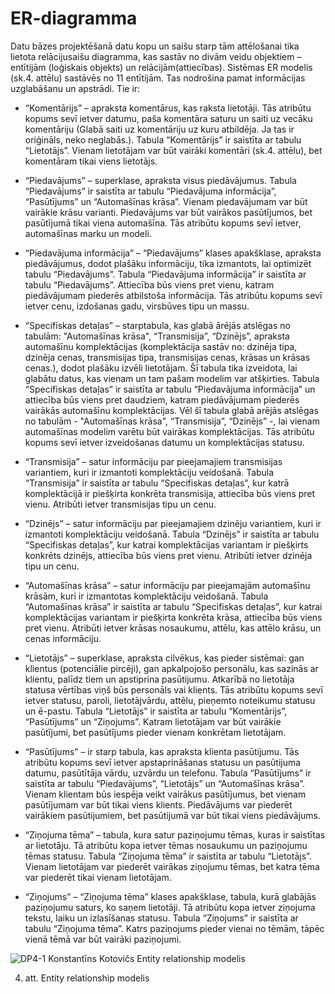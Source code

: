 # ER-diagramma
Datu bāzes projektēšanā datu kopu un saišu starp tām attēlošanai tika lietota relācijusaišu diagramma, kas sastāv no divām veidu objektiem – entītijām (loģiskais objekts) un relācijām(attiecības). Sistēmas ER modelis (sk.4. attēlu) sastāvēs no 11 entītijām. Tas nodrošina pamat informācijas uzglabāšanu un apstrādi. Tie ir: 

* “Komentārijs” – apraksta komentārus, kas raksta lietotāji. Tās atribūtu kopums sevī ietver datumu, paša komentāra saturu un saiti uz vecāku komentāriju (Glabā saiti uz komentāriju uz kuru atbildēja. Ja tas ir oriģināls, neko neglabās.). Tabula “Komentārijs” ir saistīta ar tabulu “Lietotājs”. Vienam lietotājam var būt vairāki komentāri (sk.4. attēlu), bet komentāram tikai viens lietotājs. 

* “Piedavājums” – superklase, apraksta visus piedāvājumus. Tabula “Piedavājums” ir saistīta ar tabulu “Piedavājuma informācija”, “Pasūtījums” un “Automašīnas krāsa”. Vienam piedavājumam var būt vairākie krāsu varianti. Piedavājums var būt vairākos pasūtījumos, bet pasūtījumā tikai viena automašīna. Tās atribūtu kopums sevī ietver, automašīnas marku un modeli.

* “Piedavājuma informācija” – “Piedavājums” klases apakšklase, apraksta piedāvājumus, dodot plašāku informāciju, tika izmantots, lai optimizēt tabulu “Piedavājums”. Tabula “Piedavājuma informācija” ir saistīta ar tabulu “Piedavājums”. Attiecība būs viens pret vienu, katram piedāvājumam piederēs atbilstoša informācija. Tās atribūtu kopums sevī ietver cenu, izdošanas gadu, virsbūves tipu un massu.

* “Specifiskas detaļas” – starptabula, kas glabā ārējās atslēgas no tabulām: "Automašīnas krāsa", “Transmisija”, “Dzinējs”, apraksta automašīnu komplektācijas (komplektācija sastāv no: dzinēja tipa, dzinēja cenas, transmisijas tipa, transmisijas cenas, krāsas un krāsas cenas.), dodot plašāku izvēli lietotājam. Šī tabula tika izveidota, lai glabātu datus, kas vienam un tam pašam modelim var atšķirties. Tabula “Specifiskas detaļas” ir saistīta ar tabulu “Piedavājuma informācija” un attiecība būs viens pret daudziem, katram piedāvājumam piederēs vairākās automašīnu komplektācijas. Vēl šī tabula glabā arējās atslēgas no tabulām - "Automašīnas krāsa", “Transmisija”, “Dzinējs” -, lai vienam automašīnas modelim varētu būt vairākas komplektācijas. Tās atribūtu kopums sevī ietver izveidošanas datumu un komplektācijas statusu.

* “Transmisija” – satur informāciju par pieejamajiem transmisijas variantiem, kuri ir izmantoti komplektāciju veidošanā. Tabula “Transmisija” ir saistīta ar tabulu “Specifiskas detaļas”, kur katrā komplektācijā ir piešķirta konkrēta transmisija, attiecība būs viens pret vienu. Atribūti ietver transmisijas tipu un cenu.

* “Dzinējs” – satur informāciju par pieejamajiem dzinēju variantiem, kuri ir izmantoti komplektāciju veidošanā. Tabula “Dzinējs” ir saistīta ar tabulu “Specifiskas detaļas”, kur katrai komplektācijas variantam ir piešķirts konkrēts dzinējs, attiecība būs viens pret vienu. Atribūti ietver dzinēja tipu un cenu.

* “Automašīnas krāsa” – satur informāciju par pieejamajām automašīnu krāsām, kuri ir izmantotas komplektāciju veidošanā. Tabula “Automašīnas krāsa” ir saistīta ar tabulu “Specifiskas detaļas”, kur katrai komplektācijas variantam ir piešķirta konkrēta krāsa, attiecība būs viens pret vienu. Atribūti ietver krāsas nosaukumu, attēlu, kas attēlo krāsu, un cenas informāciju.

* “Lietotājs” – superklase, apraksta cilvēkus, kas pieder sistēmai:  gan klientus (potenciālie pircēji), gan apkalpojošo personālu, kas sazinās ar klientu, palīdz tiem un apstiprina pasūtijumu. Atkarībā no lietotāja statusa vērtības viņš būs personāls vai klients. Tās atribūtu kopums sevī ietver statusu, paroli, lietotājvārdu, attēlu, pieņemto noteikumu statusu un ē-pastu. Tabula “Lietotājs” ir saistīta ar tabulu “Komentārijs”, “Pasūtījums” un “Ziņojums”. Katram lietotājam var būt vairākie pasūtījumi, bet pasūtījums pieder vienam konkrētam lietotājam.

* “Pasūtījums” – ir starp tabula, kas apraksta klienta pasūtijumu. Tās atribūtu kopums sevī ietver apstaprināšanas statusu un pasūtijuma datumu, pasūtītāja vārdu, uzvārdu un telefonu. Tabula “Pasūtījums” ir saistīta ar tabulu “Piedavājums”, “Lietotājs” un “Automašīnas krāsa”. Vienam klientam būs iespēja veikt vairākus pasūtījumus, bet vienam pasūtījumam var būt tikai viens klients. Piedāvājums var piederēt vairākiem pasūtijumiem, bet pasūtijumā var būt tikai viens piedāvājums.

* “Ziņojuma tēma” – tabula, kura satur paziņojumu tēmas, kuras ir saistītas ar lietotāju. Tā atribūtu kopa ietver tēmas nosaukumu un paziņojumu tēmas statusu. Tabula “Ziņojuma tēma” ir saistīta ar tabulu “Lietotājs”. Vienam lietotājam var piederēt vairākas ziņojumu tēmas, bet katra tēma var piederēt tikai vienam lietotājam.

* “Ziņojums” – “Ziņojuma tēma” klases apakšklase, tabula, kurā glabājās paziņojumu saturs, ko saņem lietotāji. Tā atribūtu kopa ietver ziņojuma tekstu, laiku un izlasīšanas statusu. Tabula “Ziņojums” ir saistīta ar tabulu “Ziņojuma tēma”. Katrs paziņojums pieder vienai no tēmām, tāpēc vienā tēmā var būt vairāki paziņojumi.

![DP4-1 Konstantīns Kotovičs Entity relationship modelis](https://github.com/rvt-prog-kval-24/DP41-KonstantinsKotovics-TimeklaLietotneAutomasinuMeklesanaiUnPardosanaiTiessaiste/blob/main/documentation/atteli/4.%20att.%20Entity%20relationship%20modelis.png)

4. att. Entity relationship modelis
